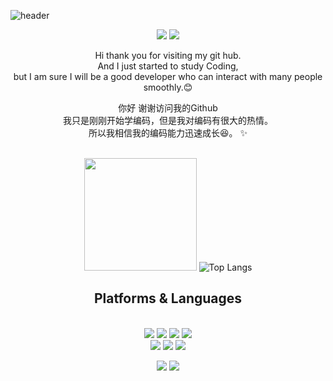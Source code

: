 
![header](https://capsule-render.vercel.app/api?type=transparent&text=Hello%20Guys!&fontAlign=56&desc=认识你很高兴&descAlignY=90&descAlign=54)


<div align=center> 
  <p>
  <a href="https://velog.io/@alicelee" target="_blank"><img src="https://img.shields.io/badge/Blog-DD0B78?style=flat-square&logo=GitHub%20Sponsors&logoColor=white"/></a>
  <a href="mailto:saemmilee1231@gmail.com" target="_blank"><img src="https://img.shields.io/badge/saemmilee1231@gmail.com-EA4335?style=flat-square&logo=Gmail&logoColor=white"/></a>
  
</p>
<p>
  Hi thank you for visiting my git hub. <br/>
  And I just started to study Coding, <br/>
  but I am sure I will be a good developer who can interact with many people smoothly.😊<br/>
  
  你好 谢谢访问我的Github <br/>
  我只是刚刚开始学编码，但是我对编码有很大的热情。<br/>
  所以我相信我的编码能力迅速成长😆。 ✨ <br/><br/>
</p>

   <img height="180em" src="https://github-readme-stats.vercel.app/api?username=alicelee1231&show_icons=true&hide_border=true&&count_private=true&include_all_commits=true" />   ![Top Langs](https://github-readme-stats.vercel.app/api/top-langs/?username=1nhou&layout=compact&hide_border=true&theme=white)
  
 


  
  

## Platforms & Languages
<p>
  
  <br>  
    <img src="https://img.shields.io/badge/Docker-2496ED?style=for-the-badge&logo=Docker&logoColor=white"> 
  <img src="https://img.shields.io/badge/TypeScript-3178C6?style=for-the-badge&logo=TypeScript&logoColor=white"> 
  <img src="https://img.shields.io/badge/javascript-F7DF1E?style=for-the-badge&logo=javascript&logoColor=black"> 
  <img src="https://img.shields.io/badge/NestJS-E0234E?style=for-the-badge&logo=NestJS&logoColor=white">
  <br>
    <img src="https://img.shields.io/badge/MySql-4479A1?style=for-the-badge&logo=MySql&logoColor=white">
      <img src="https://img.shields.io/badge/Node.js-339933?style=for-the-badge&logo=Node.js&logoColor=white">
  <img src="https://img.shields.io/badge/GraphQL-E10098?style=for-the-badge&logo=GraphQL&logoColor=white">
  <br>
</p>

<p>
  <img src="https://img.shields.io/badge/github-181717?style=for-the-badge&logo=github&logoColor=white">
  <img src="https://img.shields.io/badge/git-F05032?style=for-the-badge&logo=git&logoColor=white">
</p>
</div>
</div>




